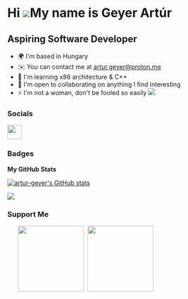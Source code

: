 Hi ![](https://user-images.githubusercontent.com/18350557/176309783-0785949b-9127-417c-8b55-ab5a4333674e.gif)My name is Geyer Artúr
===================================================================================================================================

Aspiring Software Developer
---------------------------

*   🌍  I'm based in Hungary
*   ✉️  You can contact me at [artur.geyer@proton.me](mailto:artur.geyer@proton.me)
*   🧠  I'm learning x86 architecture & C++
*   🤝  I'm open to collaborating on anything I find interesting
*   ⚡  I'm not a woman, don't be fooled so easily
<a href="https://www.github.com/artur-geyer" target="_blank" rel="noreferrer"><img
src="https://img.shields.io/github/followers/artur-geyer?logo=github&style=for-the-badge&color=0891b2&labelColor=1c1917" /></a>

### Socials
                  
<p align="left"> <a href="https://www.github.com/artur-geyer" target="_blank" rel="noreferrer"> <picture> <source media="(prefers-color-scheme: dark)" srcset="https://raw.githubusercontent.com/danielcranney/readme-generator/main/public/icons/socials/github-dark.svg" /> <source media="(prefers-color-scheme: light)" srcset="https://raw.githubusercontent.com/danielcranney/readme-generator/main/public/icons/socials/github.svg" /> <img src="https://raw.githubusercontent.com/danielcranney/readme-generator/main/public/icons/socials/github.svg" width="32" height="32" /> </picture> </a></p>

### Badges

<b>My GitHub Stats</b>

<a href="http://www.github.com/artur-geyer"><img src="https://github-readme-stats.vercel.app/api?username=artur-geyer&show_icons=true&hide=&count_private=true&title_color=0891b2&text_color=ffffff&icon_color=0891b2&bg_color=1c1917&hide_border=true&show_icons=true" alt="artur-geyer's GitHub stats" /></a>

<a href="http://www.github.com/artur-geyer"><img src="https://github-readme-streak-stats.herokuapp.com/?user=artur-geyer&stroke=ffffff&background=1c1917&ring=0891b2&fire=0891b2&currStreakNum=ffffff&currStreakLabel=0891b2&sideNums=ffffff&sideLabels=ffffff&dates=ffffff&hide_border=true" /></a>

### Support Me

<ul style="list-style-type: none; margin: 0;">

<li style="display: inline-block; margin-right: 0.25rem;"><a href="https://www.buymeacoffee.com/artur.geyer"><img src="https://cdn.buymeacoffee.com/buttons/v2/default-yellow.png" width="150"/></a></li>

<li style="display: inline-block; margin-right: 0.25rem;"><a href="https://www.ko-fi.com/arturgeyer"><img src="https://storage.ko-fi.com/cdn/kofi2.png?v=3" width="150"/></a></li>
</ul>
